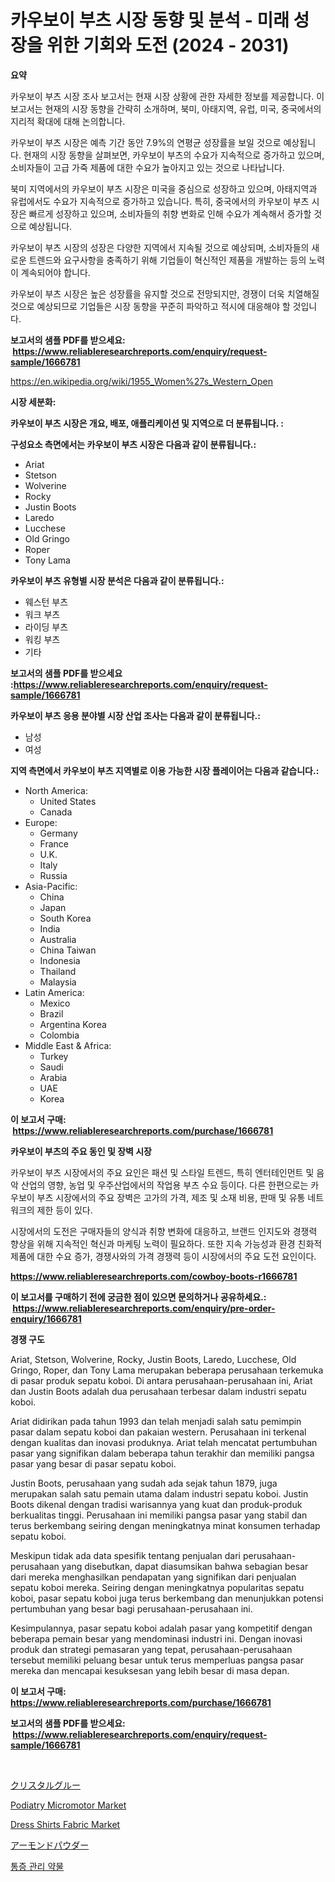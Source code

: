 <p><h1>카우보이 부츠 시장 동향 및 분석 - 미래 성장을 위한 기회와 도전 (2024 - 2031)</h1></p><p><strong>요약</strong></p>
<p><p>카우보이 부츠 시장 조사 보고서는 현재 시장 상황에 관한 자세한 정보를 제공합니다. 이 보고서는 현재의 시장 동향을 간략히 소개하며, 북미, 아태지역, 유럽, 미국, 중국에서의 지리적 확대에 대해 논의합니다. </p><p>카우보이 부츠 시장은 예측 기간 동안 7.9%의 연평균 성장률을 보일 것으로 예상됩니다. 현재의 시장 동향을 살펴보면, 카우보이 부츠의 수요가 지속적으로 증가하고 있으며, 소비자들이 고급 가죽 제품에 대한 수요가 높아지고 있는 것으로 나타납니다. </p><p>북미 지역에서의 카우보이 부츠 시장은 미국을 중심으로 성장하고 있으며, 아태지역과 유럽에서도 수요가 지속적으로 증가하고 있습니다. 특히, 중국에서의 카우보이 부츠 시장은 빠르게 성장하고 있으며, 소비자들의 취향 변화로 인해 수요가 계속해서 증가할 것으로 예상됩니다. </p><p>카우보이 부츠 시장의 성장은 다양한 지역에서 지속될 것으로 예상되며, 소비자들의 새로운 트렌드와 요구사항을 충족하기 위해 기업들이 혁신적인 제품을 개발하는 등의 노력이 계속되어야 합니다.</p><p>카우보이 부츠 시장은 높은 성장률을 유지할 것으로 전망되지만, 경쟁이 더욱 치열해질 것으로 예상되므로 기업들은 시장 동향을 꾸준히 파악하고 적시에 대응해야 할 것입니다.</p></p>
<p><strong>보고서의 샘플 PDF를 받으세요: &nbsp;<a href="https://www.reliableresearchreports.com/enquiry/request-sample/1666781">https://www.reliableresearchreports.com/enquiry/request-sample/1666781</a></strong></p>
<p><a href="https://en.wikipedia.org/wiki/1955_Women%27s_Western_Open">https://en.wikipedia.org/wiki/1955_Women%27s_Western_Open</a></p>
<p><strong>시장 세분화:</strong></p>
<p><strong> 카우보이 부츠 시장은 개요, 배포, 애플리케이션 및 지역으로 더 분류됩니다. :</strong></p>
<p><strong>구성요소 측면에서는 카우보이 부츠 시장은 다음과 같이 분류됩니다.:</strong></p>
<p><ul><li>Ariat</li><li>Stetson</li><li>Wolverine</li><li>Rocky</li><li>Justin Boots</li><li>Laredo</li><li>Lucchese</li><li>Old Gringo</li><li>Roper</li><li>Tony Lama</li></ul></p>
<p><strong> 카우보이 부츠 유형별 시장 분석은 다음과 같이 분류됩니다.:</strong></p>
<p><ul><li>웨스턴 부츠</li><li>워크 부츠</li><li>라이딩 부츠</li><li>워킹 부츠</li><li>기타</li></ul></p>
<p><strong>보고서의 샘플 PDF를 받으세요 :<a href="https://www.reliableresearchreports.com/enquiry/request-sample/1666781">https://www.reliableresearchreports.com/enquiry/request-sample/1666781</a></strong></p>
<p><strong> 카우보이 부츠 응용 분야별 시장 산업 조사는 다음과 같이 분류됩니다.:</strong></p>
<p><ul><li>남성</li><li>여성</li></ul></p>
<p><strong>지역 측면에서 카우보이 부츠 지역별로 이용 가능한 시장 플레이어는 다음과 같습니다.:</strong></p>
<p><ul>
    <li>
        North America:
        <ul>
            <li>United States</li>
            <li>Canada</li>
        </ul>
    </li>
    <li>
        Europe:
        <ul>
            <li>Germany</li>
            <li>France</li>
            <li>U.K.</li>
            <li>Italy</li>
            <li>Russia</li>
        </ul>
    </li>
    <li>
        Asia-Pacific:
        <ul>
            <li>China</li>
            <li>Japan</li>
            <li>South Korea</li>
            <li>India</li>
            <li>Australia</li>
            <li>China Taiwan</li>
            <li>Indonesia</li>
            <li>Thailand</li>
            <li>Malaysia</li>
        </ul>
    </li>
    <li>
        Latin America:
        <ul>
            <li>Mexico</li>
            <li>Brazil</li>
            <li>Argentina Korea</li>
            <li>Colombia</li>
        </ul>
    </li>
    <li>
        Middle East & Africa:
        <ul>
            <li>Turkey</li>
            <li>Saudi</li>
            <li>Arabia</li>
            <li>UAE</li>
            <li>Korea</li>
        </ul>
    </li>
    </ul></p>
<p><strong>이 보고서 구매: &nbsp;<a href="https://www.reliableresearchreports.com/purchase/1666781">https://www.reliableresearchreports.com/purchase/1666781</a></strong></p>
<p><strong>카우보이 부츠의 주요 동인 및 장벽 시장</strong></p>
<p><p>카우보이 부츠 시장에서의 주요 요인은 패션 및 스타일 트렌드, 특히 엔터테인먼트 및 음악 산업의 영향, 농업 및 우주산업에서의 작업용 부츠 수요 등이다. 다른 한편으로는 카우보이 부츠 시장에서의 주요 장벽은 고가의 가격, 제조 및 소재 비용, 판매 및 유통 네트워크의 제한 등이 있다.</p><p>시장에서의 도전은 구매자들의 양식과 취향 변화에 대응하고, 브랜드 인지도와 경쟁력 향상을 위해 지속적인 혁신과 마케팅 노력이 필요하다. 또한 지속 가능성과 환경 친화적 제품에 대한 수요 증가, 경쟁사와의 가격 경쟁력 등이 시장에서의 주요 도전 요인이다.</p></p>
<p><strong><a href="https://www.reliableresearchreports.com/cowboy-boots-r1666781">https://www.reliableresearchreports.com/cowboy-boots-r1666781</a></strong></p>
<p><strong>이 보고서를 구매하기 전에 궁금한 점이 있으면 문의하거나 공유하세요.: &nbsp;<a href="https://www.reliableresearchreports.com/enquiry/pre-order-enquiry/1666781">https://www.reliableresearchreports.com/enquiry/pre-order-enquiry/1666781</a></strong></p>
<p><strong>경쟁 구도</strong></p>
<p><p>Ariat, Stetson, Wolverine, Rocky, Justin Boots, Laredo, Lucchese, Old Gringo, Roper, dan Tony Lama merupakan beberapa perusahaan terkemuka di pasar produk sepatu koboi. Di antara perusahaan-perusahaan ini, Ariat dan Justin Boots adalah dua perusahaan terbesar dalam industri sepatu koboi.</p><p>Ariat didirikan pada tahun 1993 dan telah menjadi salah satu pemimpin pasar dalam sepatu koboi dan pakaian western. Perusahaan ini terkenal dengan kualitas dan inovasi produknya. Ariat telah mencatat pertumbuhan pasar yang signifikan dalam beberapa tahun terakhir dan memiliki pangsa pasar yang besar di pasar sepatu koboi.</p><p>Justin Boots, perusahaan yang sudah ada sejak tahun 1879, juga merupakan salah satu pemain utama dalam industri sepatu koboi. Justin Boots dikenal dengan tradisi warisannya yang kuat dan produk-produk berkualitas tinggi. Perusahaan ini memiliki pangsa pasar yang stabil dan terus berkembang seiring dengan meningkatnya minat konsumen terhadap sepatu koboi.</p><p>Meskipun tidak ada data spesifik tentang penjualan dari perusahaan-perusahaan yang disebutkan, dapat diasumsikan bahwa sebagian besar dari mereka menghasilkan pendapatan yang signifikan dari penjualan sepatu koboi mereka. Seiring dengan meningkatnya popularitas sepatu koboi, pasar sepatu koboi juga terus berkembang dan menunjukkan potensi pertumbuhan yang besar bagi perusahaan-perusahaan ini.</p><p>Kesimpulannya, pasar sepatu koboi adalah pasar yang kompetitif dengan beberapa pemain besar yang mendominasi industri ini. Dengan inovasi produk dan strategi pemasaran yang tepat, perusahaan-perusahaan tersebut memiliki peluang besar untuk terus memperluas pangsa pasar mereka dan mencapai kesuksesan yang lebih besar di masa depan.</p></p>
<p><strong>이 보고서 구매: &nbsp; <a href="https://www.reliableresearchreports.com/purchase/1666781">https://www.reliableresearchreports.com/purchase/1666781</a></strong></p>
<p><strong>보고서의 샘플 PDF를 받으세요: &nbsp;<a href="https://www.reliableresearchreports.com/enquiry/request-sample/1666781">https://www.reliableresearchreports.com/enquiry/request-sample/1666781</a></strong><strong></strong></p>
<p>&nbsp;</p>
<p><p><a href="https://github.com/DanykaKilback/Market-Research-Report-List-2/blob/main/11031059077.md">クリスタルグルー</a></p><p><a href="https://github.com/brittnycachero596/Market-Research-Report-List-1/blob/main/podiatry-micromotor-market.md">Podiatry Micromotor Market</a></p><p><a href="https://medium.com/@luke.russell779/dress-shirts-fabric-market-share-size-trends-industry-analysis-report-by-application-dress-ff907b6380b7">Dress Shirts Fabric Market</a></p><p><a href="https://medium.com/@saja.alqaimary_11614/%E3%82%B0%E3%83%AD%E3%83%BC%E3%83%90%E3%83%AB%E3%82%A2%E3%83%BC%E3%83%A2%E3%83%B3%E3%83%89%E3%83%91%E3%82%A6%E3%83%80%E3%83%BC%E7%94%A3%E6%A5%AD-%E7%A8%AE%E9%A1%9E-%E7%94%A8%E9%80%94-%E5%B8%82%E5%A0%B4%E3%83%97%E3%83%AC%E3%83%BC%E3%83%A4%E3%83%BC-%E5%9C%B0%E5%9F%9F%E5%88%A5%E6%88%90%E9%95%B7%E5%88%86%E6%9E%90-%E3%81%8A%E3%82%88%E3%81%B3%E5%B0%86%E6%9D%A5%E3%81%AE%E3%82%B7%E3%83%8A%E3%83%AA%E3%82%AA-2024%E5%B9%B4-2031%E5%B9%B4-8d9691c88cbc">アーモンドパウダー</a></p><p><a href="https://medium.com/@dmmanir420_42867/%ED%86%B5%EC%A6%9D-%EA%B4%80%EB%A6%AC-%EC%95%BD%EB%AC%BC-%EC%8B%9C%EC%9E%A5-%EC%A1%B0%EC%82%AC-%EB%B0%8F-%EC%82%B0%EC%97%85-%EC%A7%84%ED%99%94-%EB%B0%8F-2031%EB%85%84%EA%B9%8C%EC%A7%80%EC%9D%98-%EC%98%88%EC%B8%A1-bfab9823551e">통증 관리 약물</a></p></p>
